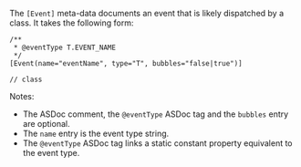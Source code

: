 The `[Event]` meta-data documents an event that is likely dispatched by a class. It takes the following form:

```as3
/**
 * @eventType T.EVENT_NAME
 */
[Event(name="eventName", type="T", bubbles="false|true")]

// class
```

Notes:

* The ASDoc comment, the `@eventType` ASDoc tag and the `bubbles` entry are optional.
* The `name` entry is the event type string.
* The `@eventType` ASDoc tag links a static constant property equivalent to the event type.